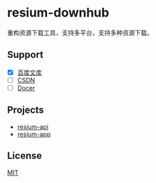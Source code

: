 # resium-downhub

重构资源下载工具，支持多平台，支持多种资源下载。

## Support

- [x] [百度文库](https://wenku.baidu.com/)
- [ ] [CSDN](https://www.csdn.net/)
- [ ] [Docer](https://www.docer.com/)

## Projects

- [resium-api](https://github.com/k8scat/resium-api)
- [resium-app](https://github.com/k8scat/resium-app)

## License

[MIT](./LICENSE)
